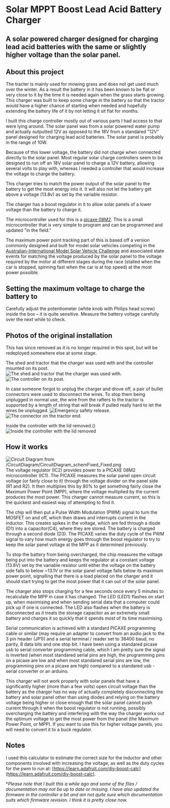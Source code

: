 # Solar MPPT Boost Lead Acid Battery Charger
## A solar powered charger designed for charging lead acid batteries with the same or slightly higher voltage than the solar panel.

## About this project
The tracter is mainly used for mowing grass and does not get used much over the winter. As a result the battery in it has been known to be flat or very close to it by the time it is needed again when the grass starts growing. This charger was built to keep some charge in the battery so that the tractor would have a higher chance of starting when needed and hopefully extending the battery life of it by not letting it sit flat for months.

I built this charge controller mostly out of various parts I had access to that were lying around. The solar panel was from a solar powered water pump and actually outputted 12V as opposed to the 18V from a standared "12V" panel designed for charging lead acid batteries. The solar panel is probably in the range of 10W.

Because of this lower voltage, the battery did not charge when connected directly to the solar panel. Most regular solar charge controllers seem to be designed to run off an 18V solar panel to charge a 12V battery, allowing several volts to play with, whereas I needed a controller that would increase the voltage to charge the battery.

This charger tries to match the power output of the solar panel to the battery to get the most energy into it. It will also not let the battery get above a voltage (13.8v) as set by the variable resistor.

The charger has a boost regulator in it to allow solar panels of a lower voltage than the battery to charge it.

The microcontroller used for this is a [picaxe 08M2](http://www.picaxe.com/Hardware/PICAXE-Chips/PICAXE-08M2-microcontroller/). This is a small microcontroller that is very simple to program and can be programmed and updated "in the field."

The maximum power point tracking part of this is based off a version commonly designed and built for model solar vehicles competing in the [Australian-International Model Solar Vehicle Challenge](https://www.modelsolarchallenge.com.au/) and associated state events for matching the voltage produced by the solar panel to the voltage required by the motor at different stages during the race (stalled when the car is stopped, spinning fast when the car is at top speed) at the most power possible.

## Setting the maximum voltage to charge the battery to
Carefully adjust the potentiometer (white knob with Philips head screw) inside the box – it is quite sensitive. Measure the battery voltage carefully over the next while to check.

## Photos of the original installation
This has since removed as it is no longer required in this spot, but will be redeployed somewhere else at some stage.

The shed and tractor that the charger was used with and the controller mounted on its post.
![The shed and tractor that the charger was used with.](/Photos/TractorInShed.jpg) ![The controller on its post.](/Photos/ControllerOnPost.jpg)

In case someone forgot to unplug the charger and drove off, a pair of bullet connectors were used to disconnect the wires. To stop them being unplugged in normal use, the wire from the rafters to the tractor is supported by a length of string that will break if pulled really hard to let the wires be unplugged.
![Emergency safety release.](/Photos/SafetyRelease.jpg) ![The connector on the tractor end.](/Photos/TractorConnector.jpg)

Inside the controller with the lid removed.()
![Inside the controller with the lid removed](/Photos/Inside.jpg)

## How it works
![Circuit Diagram from /CircuitDiagram/CircuitDiagram_schemFixed_Fixed.png](/CircuitDiagram/CircuitDiagram_schemFixed_Fixed.png)
The voltage regulator (IC2) provides power to a PICAXE 08M2 microcontroller (IC1). The PICAXE measures the solar panel open circuit voltage (or fairly close to it) through the voltage divider on the panel side (R1 and R2). It then multiplies this by 80% to get something fairly close the Maximum Power Point (MPP), where the voltage multiplied by the current produces the most power. This charger cannot measure current, so this is the quickest and easiest way of attempting to find it.

The chip will then put a Pulse Width Modulation (PWM) signal to turn the MOSFET on and off, which then draws and interrupts current in the inductor. This creates spikes in the voltage, which are fed through a diode (D1) into a capacitor(C4), where they are stored. The battery is charged through a second diode (D3). The PICAXE varies the duty cycle of the PWM signal to vary how much energy goes through the boost regulator to try to keep the solar panel voltage at the MPP as it determined previously.

To stop the battery from being overcharged, the chip measures the voltage being put into the battery and keeps the regulator at a constant voltage (13.8V) set by the variable resistor until either the voltage on the battery side falls to below ~13.1V or the solar panel voltage falls below its maximum power point, signalling that there is a load placed on the charger and it should start trying to get the most power that it can out of the solar panel.

The charger also stops charging for a few seconds once every 5 minutes to recalculate the MPP in case it has changed.
The LED (LED1) flashes on start up, when maximising and when sending serial data that a computer could pick up if one is connected. The LED also flashes when the battery is disconnected as it treats the storage capacitor as an extremely small battery and charges it so quickly that it spends most of its time maximising.

Serial communication is achieved with a standard PICAXE programming cable or similar (may require an adapter to convert from an audio jack to the 3 pin header (JP1)) and a serial terminal / reader set to 38400 baud, no parity, 8 data bits and one stop bit. I have been using a standared picaxe usb to serial converter programming cable, which I am pretty sure the signal is inverted (when most standared serial pins are high, the programming pins on a picaxe are low and when most standared serial pins are low, the programming pins on a picaxe are high) compared to a standared usb - serial converter or an arduino. 

This charger will not work properly with solar panels that have a significantly higher (more than a few volts) open circuit voltage than the battery as the charger has no way of actually completely disconnecting the battery and solar panel other than using diodes and relying on the battery voltage being higher or close enough that the solar panel cannot push current through it when the boost regulator is not running, possibly overcharging the battery and interfering with the way the charger works out the optimum voltage to get the most power from the panel (the Maximum Power Point, or MPP). If you want to use this for higher voltage panels, you will need to convert it to a buck regulator.

## Notes
I used this calculator to estimate the correct size for the inductor and other components involved with increasing the voltage, as well as the duty cycles for the pwm to run at: [https://learn.adafruit.com/diy-boost-calc](https://learn.adafruit.com/diy-boost-calc).

**Please note that I built this a while ago and some of the files / documentation may not be up to date or missing. I have also updated the firmware in the controller a bit and am not quite sure which documentation suits which firmware revision. I think it is pretty close now.*